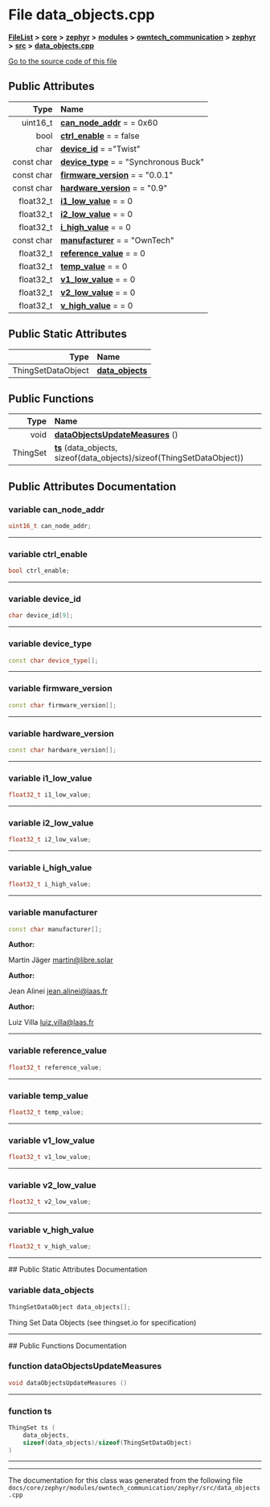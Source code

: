 

# File data\_objects.cpp



[**FileList**](files.md) **>** [**core**](dir_771164b9325b04f1442f7a3ffa8ecb89.md) **>** [**zephyr**](dir_09002e7ce91f09aeb040dfd1861a47f4.md) **>** [**modules**](dir_6d0fb8ab814c517e7f155fb837e32f72.md) **>** [**owntech\_communication**](dir_c4fe9b0224a9586dd317852c3c5604f8.md) **>** [**zephyr**](dir_ed8beaa694e779377b0049b01e5ade22.md) **>** [**src**](dir_1a412f239039e530bef8001f48cd80a4.md) **>** [**data\_objects.cpp**](data__objects_8cpp.md)

[Go to the source code of this file](data__objects_8cpp_source.md)
























## Public Attributes

| Type | Name |
| ---: | :--- |
|  uint16\_t | [**can\_node\_addr**](#variable-can_node_addr)   = = 0x60<br> |
|  bool | [**ctrl\_enable**](#variable-ctrl_enable)   = = false<br> |
|  char | [**device\_id**](#variable-device_id)   = ="Twist"<br> |
|  const char | [**device\_type**](#variable-device_type)   = = "Synchronous Buck"<br> |
|  const char | [**firmware\_version**](#variable-firmware_version)   = = "0.0.1"<br> |
|  const char | [**hardware\_version**](#variable-hardware_version)   = = "0.9"<br> |
|  float32\_t | [**i1\_low\_value**](#variable-i1_low_value)   = = 0<br> |
|  float32\_t | [**i2\_low\_value**](#variable-i2_low_value)   = = 0<br> |
|  float32\_t | [**i\_high\_value**](#variable-i_high_value)   = = 0<br> |
|  const char | [**manufacturer**](#variable-manufacturer)   = = "OwnTech"<br> |
|  float32\_t | [**reference\_value**](#variable-reference_value)   = = 0<br> |
|  float32\_t | [**temp\_value**](#variable-temp_value)   = = 0<br> |
|  float32\_t | [**v1\_low\_value**](#variable-v1_low_value)   = = 0<br> |
|  float32\_t | [**v2\_low\_value**](#variable-v2_low_value)   = = 0<br> |
|  float32\_t | [**v\_high\_value**](#variable-v_high_value)   = = 0<br> |


## Public Static Attributes

| Type | Name |
| ---: | :--- |
|  ThingSetDataObject | [**data\_objects**](#variable-data_objects)  <br> |














## Public Functions

| Type | Name |
| ---: | :--- |
|  void | [**dataObjectsUpdateMeasures**](#function-dataobjectsupdatemeasures) () <br> |
|  ThingSet | [**ts**](#function-ts) (data\_objects, sizeof(data\_objects)/sizeof(ThingSetDataObject)) <br> |




























## Public Attributes Documentation




### variable can\_node\_addr 

```C++
uint16_t can_node_addr;
```




<hr>



### variable ctrl\_enable 

```C++
bool ctrl_enable;
```




<hr>



### variable device\_id 

```C++
char device_id[9];
```




<hr>



### variable device\_type 

```C++
const char device_type[];
```




<hr>



### variable firmware\_version 

```C++
const char firmware_version[];
```




<hr>



### variable hardware\_version 

```C++
const char hardware_version[];
```




<hr>



### variable i1\_low\_value 

```C++
float32_t i1_low_value;
```




<hr>



### variable i2\_low\_value 

```C++
float32_t i2_low_value;
```




<hr>



### variable i\_high\_value 

```C++
float32_t i_high_value;
```




<hr>



### variable manufacturer 


```C++
const char manufacturer[];
```





**Author:**

Martin Jäger [martin@libre.solar](mailto:martin@libre.solar) 




**Author:**

Jean Alinei [jean.alinei@laas.fr](mailto:jean.alinei@laas.fr) 




**Author:**

Luiz Villa [luiz.villa@laas.fr](mailto:luiz.villa@laas.fr) 





        

<hr>



### variable reference\_value 

```C++
float32_t reference_value;
```




<hr>



### variable temp\_value 

```C++
float32_t temp_value;
```




<hr>



### variable v1\_low\_value 

```C++
float32_t v1_low_value;
```




<hr>



### variable v2\_low\_value 

```C++
float32_t v2_low_value;
```




<hr>



### variable v\_high\_value 

```C++
float32_t v_high_value;
```




<hr>
## Public Static Attributes Documentation




### variable data\_objects 


```C++
ThingSetDataObject data_objects[];
```



Thing Set Data Objects (see thingset.io for specification) 


        

<hr>
## Public Functions Documentation




### function dataObjectsUpdateMeasures 

```C++
void dataObjectsUpdateMeasures () 
```




<hr>



### function ts 

```C++
ThingSet ts (
    data_objects,
    sizeof(data_objects)/sizeof(ThingSetDataObject)
) 
```




<hr>

------------------------------
The documentation for this class was generated from the following file `docs/core/zephyr/modules/owntech_communication/zephyr/src/data_objects.cpp`

